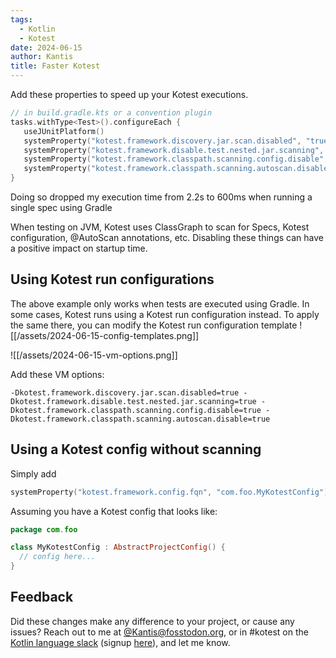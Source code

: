 ```yaml
---
tags:
  - Kotlin
  - Kotest
date: 2024-06-15
author: Kantis
title: Faster Kotest
---
```

Add these properties to speed up your Kotest executions.
```kotlin
// in build.gradle.kts or a convention plugin
tasks.withType<Test>().configureEach {  
   useJUnitPlatform()
   systemProperty("kotest.framework.discovery.jar.scan.disabled", "true")  
   systemProperty("kotest.framework.disable.test.nested.jar.scanning", "true")  
   systemProperty("kotest.framework.classpath.scanning.config.disable", "true")  
   systemProperty("kotest.framework.classpath.scanning.autoscan.disable", "true")  
}
```
Doing so dropped my execution time from 2.2s to 600ms when running a single spec using Gradle

When testing on JVM, Kotest uses ClassGraph to scan for Specs, Kotest configuration, @AutoScan annotations, etc. Disabling these things can have a positive impact on startup time.
## Using Kotest run configurations
The above example only works when tests are executed using Gradle. In some cases, Kotest runs using a Kotest run configuration instead. To apply the same there, you can modify the Kotest run configuration template
![[/assets/2024-06-15-config-templates.png]]

![[/assets/2024-06-15-vm-options.png]]

Add these VM options:
```
-Dkotest.framework.discovery.jar.scan.disabled=true -Dkotest.framework.disable.test.nested.jar.scanning=true -Dkotest.framework.classpath.scanning.config.disable=true -Dkotest.framework.classpath.scanning.autoscan.disable=true
```

## Using a Kotest config without scanning
Simply add
```kotlin
systemProperty("kotest.framework.config.fqn", "com.foo.MyKotestConfig")
```

Assuming you have a Kotest config that looks like:

```kotlin
package com.foo

class MyKotestConfig : AbstractProjectConfig() {
  // config here...
}
```

## Feedback
Did these changes make any difference to your project, or cause any issues? Reach out to me at [@Kantis@fosstodon.org](https://fosstodon.org/@Kantis), or in #kotest on the [Kotlin language slack](https://kotlinlang.slack.com/) (signup [here](https://surveys.jetbrains.com/s3/kotlin-slack-sign-up)), and let me know.
